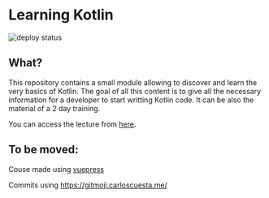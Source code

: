 # Learning Kotlin
![deploy status](https://github.com/worldline/learning-kotlin/actions/workflows/vuepress-deploy.yml/badge.svg)

## What?

This repository contains a small module allowing to discover and learn the very basics of Kotlin.
The goal of all this content is to give all the necessary information for a developer to start writting Kotlin code.
It can be also the material of a 2 day training.

You can access the lecture from [here](https://worldline.github.io/learning-kotlin/).

## To be moved:

Couse made using [vuepress](https://vuepress.vuejs.org/) 

Commits using https://gitmoji.carloscuesta.me/

